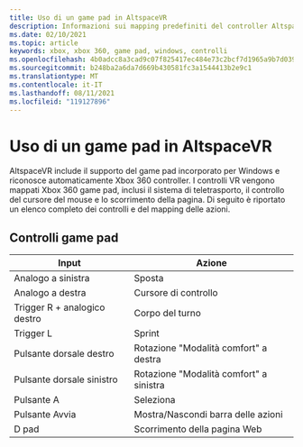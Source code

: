 ```yaml
---
title: Uso di un game pad in AltspaceVR
description: Informazioni sui mapping predefiniti del controller AltspaceVR per i controller Xbox 360 e game pad.
ms.date: 02/10/2021
ms.topic: article
keywords: xbox, xbox 360, game pad, windows, controlli
ms.openlocfilehash: 4b0adcc8a3cad9c07f825417ec484e73c2bcf7d1965a9b7d0398eefb086c0ad7
ms.sourcegitcommit: b248ba2a6da7d669b430581fc3a1544413b2e9c1
ms.translationtype: MT
ms.contentlocale: it-IT
ms.lasthandoff: 08/11/2021
ms.locfileid: "119127896"
---
```

# <a name="using-a-gamepad-in-altspacevr"></a>Uso di un game pad in AltspaceVR

AltspaceVR include il supporto del game pad incorporato per Windows e riconosce automaticamente Xbox 360 controller. I controlli VR vengono mappati Xbox 360 game pad, inclusi il sistema di teletrasporto, il controllo del cursore del mouse e lo scorrimento della pagina. Di seguito è riportato un elenco completo dei controlli e del mapping delle azioni.

## <a name="gamepad-controls"></a>Controlli game pad

| Input | Azione |
|---|---|
| Analogo a sinistra | Sposta |
| Analogo a destra | Cursore di controllo |
| Trigger R + analogico destro | Corpo del turno |
| Trigger L | Sprint |
| Pulsante dorsale destro | Rotazione "Modalità comfort" a destra |
| Pulsante dorsale sinistro | Rotazione "Modalità comfort" a sinistra |
| Pulsante A | Seleziona |
| Pulsante Avvia | Mostra/Nascondi barra delle azioni |
| D pad | Scorrimento della pagina Web |